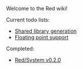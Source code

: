 Welcome to the Red wiki!

Current todo lists:

* [Shared library generation](Shared-library-generation-todo-list)
* [Floating point support](Floating-point-support-todo-list)

Completed:

* [Red/System v0.2.0](https://github.com/dockimbel/Red/wiki/Red-System-v0.2.0-todo-list)

